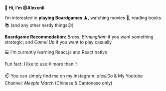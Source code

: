 **👋 Hi, I’m @Alexcnli**

I’m interested in **playing Boardgames** ♟️, watching movies 🍿, reading books 📚 (and any other nerdy things😛)

**Boardgame Recommedation:** _Brass: Birmingham_ if you want something strategic; and _Camel Up_ if you want to play casually

💻 I’m currently learning React.js and React native

Fun fact: I like to use 🖲️ more than 🖱️

📫 You can simply find me on my Instagram: _alexli0o_ & My Youtube Channel: _Meeple Match_ (Chinese & Cantonese only)

<!---
Alexcnli/Alexcnli is a ✨ special ✨ repository because its `README.md` (this file) appears on your GitHub profile.
You can click the Preview link to take a look at your changes.
--->
